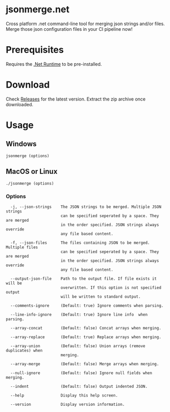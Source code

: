 # jsonmerge.net
Cross platform .net command-line tool for merging json strings and/or files. Merge those json configuration files in your CI pipeline now!

# Prerequisites
Requires the [.Net Runtime](https://www.microsoft.com/net/download) to be pre-installed.

# Download
Check [Releases](https://github.com/harindaka/jsonmerge.net/releases) for the latest version. Extract the zip archive once downloaded.

# Usage

## Windows
`jsonmerge (options)`

## MacOS or Linux
`./jsonmerge (options)`

### Options 

```
  -j, --json-strings    The JSON strings to be merged. Multiple JSON strings 
                        can be specified seperated by a space. They are merged 
                        in the order specified. JSON strings always override 
                        any file based content.

  -f, --json-files      The files containing JSON to be merged. Multiple files 
                        can be specified seperated by a space. They are merged 
                        in the order specified. JSON strings always override 
                        any file based content.

  --output-json-file    Path to the output file. If file exists it will be 
                        overwritten. If this option is not specified output 
                        will be written to standard output.

  --comments-ignore     (Default: true) Ignore comments when parsing.

  --line-info-ignore    (Default: true) Ignore line info  when parsing.

  --array-concat        (Default: false) Concat arrays when merging.

  --array-replace       (Default: true) Replace arrays when merging.

  --array-union         (Default: false) Union arrays (remove duplicates) when 
                        merging.

  --array-merge         (Default: false) Merge arrays when merging.

  --null-ignore         (Default: false) Ignore null fields when merging.

  --indent              (Default: false) Output indented JSON.

  --help                Display this help screen.

  --version             Display version information.

```
